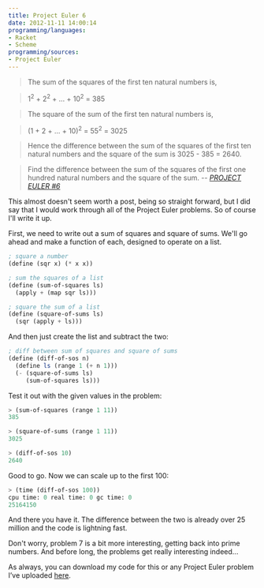 ```yaml
---
title: Project Euler 6
date: 2012-11-11 14:00:14
programming/languages:
- Racket
- Scheme
programming/sources:
- Project Euler
---
```



> The sum of the squares of the first ten natural numbers is,

> 1<sup>2</sup> + 2<sup>2</sup> + ... + 10<sup>2</sup> = 385

> The square of the sum of the first ten natural numbers is,

> (1 + 2 + ... + 10)<sup>2</sup> = 55<sup>2</sup> = 3025

> Hence the difference between the sum of the squares of the first ten natural numbers and the square of the sum is 3025 - 385 = 2640.

> Find the difference between the sum of the squares of the first one hundred natural numbers and the square of the sum.
> -- <cite><a href="http://projecteuler.net/problem=6">PROJECT EULER #6</a></cite>

<!--more-->

This almost doesn't seem worth a post, being so straight forward, but I did say that I would work through all of the Project Euler problems. So of course I'll write it up. 

First, we need to write out a sum of squares and square of sums. We'll go ahead and make a function of each, designed to operate on a list. 

```scheme
; square a number
(define (sqr x) (* x x))

; sum the squares of a list
(define (sum-of-squares ls)
  (apply + (map sqr ls)))

; square the sum of a list
(define (square-of-sums ls)
  (sqr (apply + ls)))
```

And then just create the list and subtract the two:

```scheme
; diff between sum of squares and square of sums
(define (diff-of-sos n)
  (define ls (range 1 (+ n 1)))
  (- (square-of-sums ls)
     (sum-of-squares ls)))
```

Test it out with the given values in the problem:

```scheme
> (sum-of-squares (range 1 11))
385

> (square-of-sums (range 1 11))
3025

> (diff-of-sos 10)
2640
```

Good to go. Now we can scale up to the first 100:

```scheme
> (time (diff-of-sos 100))
cpu time: 0 real time: 0 gc time: 0
25164150
```

And there you have it. The difference between the two is already over 25 million and the code is lightning fast. 

Don't worry, problem 7 is a bit more interesting, getting back into prime numbers. And before long, the problems get really interesting indeed... 

As always, you can download my code for this or any Project Euler problem I’ve uploaded <a href="https://github.com/jpverkamp/small-projects/tree/master/project-euler" title="GitHub: jpverkamp: Project Euler">here</a>.